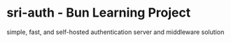 # sri-auth - Bun Learning Project

simple, fast, and self-hosted authentication server and middleware solution
